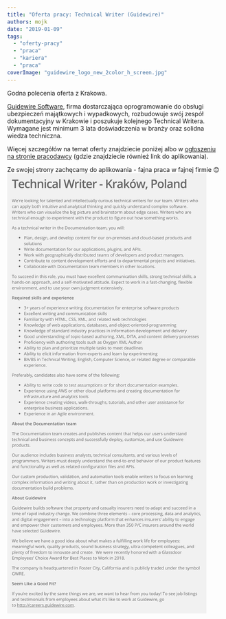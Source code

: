 ```yaml
---
title: "Oferta pracy: Technical Writer (Guidewire)"
authors: mojk
date: "2019-01-09"
tags:
  - "oferty-pracy"
  - "praca"
  - "kariera"
  - "praca"
coverImage: "guidewire_logo_new_2color_h_screen.jpg"
---
```


Godna polecenia oferta z Krakowa.

<!--truncate-->

[Guidewire Software](https://www.guidewire.com/), firma dostarczająca
oprogramowanie do obsługi ubezpieczeń majątkowych i wypadkowych, rozbudowuje
swój zespół dokumentacyjny w Krakowie i poszukuje kolejnego Technical Writera.
Wymagane jest minimum 3 lata doświadczenia w branży oraz solidna wiedza
techniczna.

Więcej szczegółów na temat oferty znajdziecie poniżej albo
w [ogłoszeniu na stronie pracodawcy](https://careers.guidewire.com/jobs/view/oY2b9fw4/technical-writer-krakow-poland) (gdzie
znajdziecie również link do aplikowania).

Ze swojej strony zachęcamy do aplikowania - fajna praca w fajnej firmie
😊[![](images/tech_writer_guidewire.png)](http://techwriter.pl/wp-content/uploads/2019/01/tech_writer_guidewire.png)
